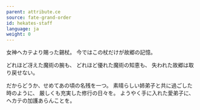 ```yaml
---
parent: attribute.ce
source: fate-grand-order
id: hekates-staff
language: ja
weight: 0
---
```


女神ヘカテより賜った錫杖。
今ではこの杖だけが故郷の記憶。

どれほど冴えた魔術の腕も、
どれほど優れた魔術の知恵も、
失われた故郷は取り戻せない。

だからどうか、せめてあの頃の名残を一つ。
素晴らしい姉弟子と共に過ごした時のように、
厳しくも充実した修行の日々を。
ようやく手に入れた愛弟子に、
ヘカテの加護あらんことを。

